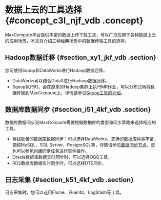 # 数据上云的工具选择 {#concept_c3l_njf_vdb .concept}

MaxCompute平台提供丰富的数据上传下载工具，可以广泛应用于各种数据上云的应用场景，本文将介绍三种经典场景中的数据传输工具的选择。

## Hadoop数据迁移 {#section_xy1_jkf_vdb .section}

您可使用Sqoop和DataWorks进行Hadoop数据迁移。

-   DataWorks可以结合DataX进行Hadoop数据迁移。
-   Sqoop执行时，会在原来的Hadoop集群上执行MR作业，可以分布式地将数据传输到MaxCompute上，详情请参见[Sqoop工具的介绍](http://sqoop.apache.org/)。

## 数据库数据同步 {#section_i51_4kf_vdb .section}

数据库数据同步到MaxCompute需要根据数据库的类型和同步策略来选择相应的工具。

-   离线批量的数据库数据同步：可以选择DataWorks，支持的数据库种类丰富，把控MySQL、SQL Server、PostgreSQL等，详情请参见[数据同步节点](../../../../intl.zh-CN/使用指南/数据开发/节点类型/数据同步节点.md#)。您也可以参见[创建同步任务](../../../../intl.zh-CN/快速开始/创建同步任务.md#)进行实例操作。
-   Oracle数据库数据实时同步时，可以选择OGG工具。
-   RDS数据库数据实时同步时，可以选择DTS同步。

## 日志采集 {#section_k51_4kf_vdb .section}

日志采集时，您可以选用Flume、Fluentd、LogStash等工具。

